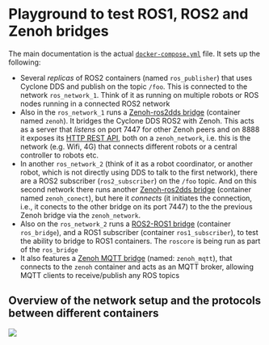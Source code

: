 # Playground to test ROS1, ROS2 and Zenoh bridges

The main documentation is the actual [`docker-compose.yml`](./docker-compose.yml) file. It sets up the following:

* Several *replicas* of ROS2 containers (named `ros_publisher`) that uses Cyclone DDS and publish on the topic `/foo`. This is connected to the network `ros_network_1`. Think of it as running on multiple robots or ROS nodes running in a connected ROS2 network
* Also in the `ros_network_1` runs a [Zenoh-ros2dds bridge](https://github.com/eclipse-zenoh/zenoh-plugin-ros2dds) (container named `zenoh`). It bridges the Cyclone DDS ROS2 with Zenoh. This acts as a server that *listens* on port 7447 for other Zenoh peers and on 8888 it exposes its [HTTP REST API](https://zenoh.io/docs/apis/rest/), both on a `zenoh_network`, i.e. this is the network (e.g. Wifi, 4G) that connects different robots or a central controller to robots etc.
* In another `ros_network_2` (think of it as a robot coordinator, or another robot, which is not directly using DDS to talk to the first network), there are a ROS2 subscriber (`ros2_subscriber`) on the `/foo` topic. And on this second network there runs another [Zenoh-ros2dds bridge](https://github.com/eclipse-zenoh/zenoh-plugin-ros2dds) (container named `zenoh_conect`), but here it *connects* (it initiates the connection, i.e., it conects to the other bridge on its port 7447) to the the previous Zenoh bridge via the `zenoh_network`.
* Also on the `ros_network_2` runs a [ROS2-ROS1 bridge](https://github.com/ros2/ros1_bridge) (container `ros_bridge`), and a ROS1 subscriber (container `ros1_subscriber`), to test the ability to bridge to ROS1 containers. The `roscore` is being run as part of the `ros_bridge`
* It also features a [Zenoh MQTT bridge](https://lib.rs/crates/zenoh-plugin-mqtt) (named: `zenoh_mqtt`), that connects to the `zenoh` container and acts as an MQTT broker, allowing MQTT clients to receive/publish any ROS topics


## Overview of the network setup and the protocols between different containers

[![](http://interactive.blockdiag.com/nwdiag/image?compression=deflate&encoding=base64&src=eJyNks1qhDAUhfc-xSVru3A6MGLxGQrT5VCCSS4qtYlNItMffPdmkojSiVBXau4557tH5VX0TQs_GYBEe1X6DbQyNN7Twp8AfKNUHVwaITQaUxP-xQcl8UEIQ3IwXTNirdUkBQqmPl-fvMgZHeg4saE3HWrnldb76XkD4MMWhB0A_1ydjsdTDp21Y1W6i8TgYMCVlMhtUrQPHbRu3lIzMcN1z1BvPHbC3j-spUz3okW4BGuyeru4JPlNVRVl-XhfwvYrHGIJvtAk1V2f-yUkRltHOsYMgKFhOEAN5IYQViLxaH2zMTw_vxQ5_OuPCA5c6b_6hWRe9izSe66zc5bNvxAi5rA)](http://interactive.blockdiag.com/nwdiag/?compression=deflate&src=eJyNks1qhDAUhfc-xSVru3A6MGLxGQrT5VCCSS4qtYlNItMffPdmkojSiVBXau4557tH5VX0TQs_GYBEe1X6DbQyNN7Twp8AfKNUHVwaITQaUxP-xQcl8UEIQ3IwXTNirdUkBQqmPl-fvMgZHeg4saE3HWrnldb76XkD4MMWhB0A_1ydjsdTDp21Y1W6i8TgYMCVlMhtUrQPHbRu3lIzMcN1z1BvPHbC3j-spUz3okW4BGuyeru4JPlNVRVl-XhfwvYrHGIJvtAk1V2f-yUkRltHOsYMgKFhOEAN5IYQViLxaH2zMTw_vxQ5_OuPCA5c6b_6hWRe9izSe66zc5bNvxAi5rA)

